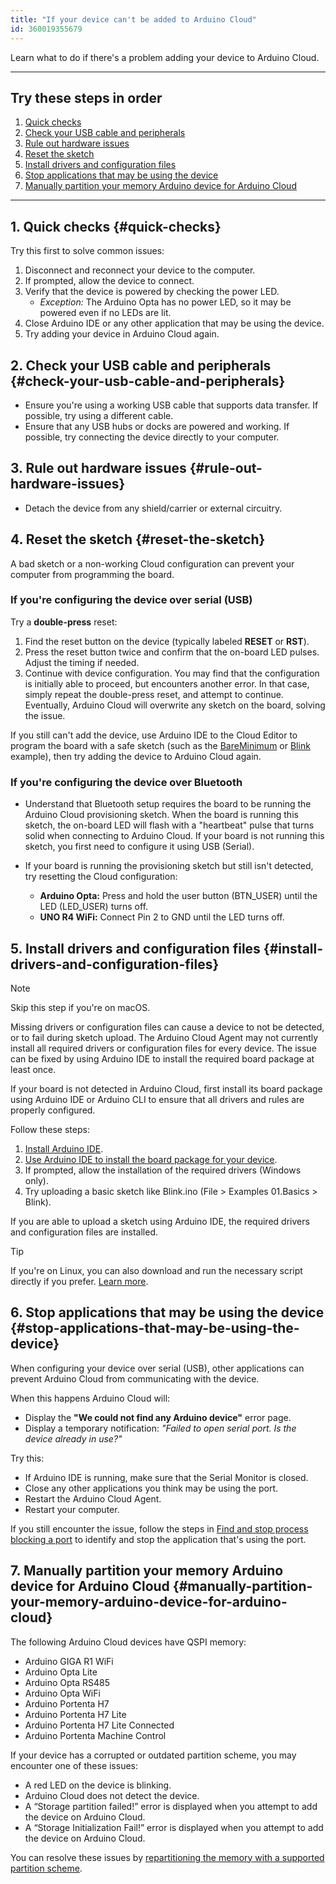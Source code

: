 ```yaml
---
title: "If your device can't be added to Arduino Cloud"
id: 360019355679
---
```


Learn what to do if there's a problem adding your device to Arduino Cloud.

---

## Try these steps in order

1. [Quick checks](#quick-checks)
1. [Check your USB cable and peripherals](#check-your-usb-cable-and-peripherals)
1. [Rule out hardware issues](#rule-out-hardware-issues)
1. [Reset the sketch](#reset-the-sketch)
1. [Install drivers and configuration files](#install-drivers-and-configuration-files)
1. [Stop applications that may be using the device](#stop-applications-that-may-be-using-the-device)
1. [Manually partition your memory Arduino device for Arduino Cloud](#manually-partition-your-memory-arduino-device-for-arduino-cloud)

---

## 1. Quick checks {#quick-checks}

Try this first to solve common issues:

1. Disconnect and reconnect your device to the computer.
1. If prompted, allow the device to connect.
1. Verify that the device is powered by checking the power LED.
   * _Exception:_ The Arduino Opta has no power LED, so it may be powered even if no LEDs are lit.
1. Close Arduino IDE or any other application that may be using the device.
1. Try adding your device in Arduino Cloud again.

## 2. Check your USB cable and peripherals {#check-your-usb-cable-and-peripherals}

* Ensure you're using a working USB cable that supports data transfer. If possible, try using a different cable.
* Ensure that any USB hubs or docks are powered and working. If possible, try connecting the device directly to your computer.

## 3. Rule out hardware issues {#rule-out-hardware-issues}

* Detach the device from any shield/carrier or external circuitry.

## 4. Reset the sketch {#reset-the-sketch}

A bad sketch or a non-working Cloud configuration can prevent your computer from programming the board.

### If you're configuring the device over serial (USB)

Try a **double-press** reset:

1. Find the reset button on the device (typically labeled **RESET** or **RST**).
2. Press the reset button twice and confirm that the on-board LED pulses. Adjust the timing if needed.
3. Continue with device configuration. You may find that the configuration is initially able to proceed, but encounters another error. In that case, simply repeat the double-press reset, and attempt to continue. Eventually, Arduino Cloud will overwrite any sketch on the board, solving the issue.

If you still can't add the device, use Arduino IDE to the Cloud Editor to program the board with a safe sketch (such as the [BareMinimum](https://app.oniudra.cc/sketches/examples?nav=Examples&eid=01.Basics%2FBareMinimum) or [Blink](https://app.oniudra.cc/sketches/examples?nav=Examples&eid=01.Basics%2FBlink) example), then try adding the device to Arduino Cloud again.

### If you're configuring the device over Bluetooth

* Understand that Bluetooth setup requires the board to be running the Arduino Cloud provisioning sketch. When the board is running this sketch, the on-board LED will flash with a "heartbeat" pulse that turns solid when connecting to Arduino Cloud. If your board is not running this sketch, you first need to configure it using USB (Serial).
* If your board is running the provisioning sketch but still isn't detected, try resetting the Cloud configuration:

  * **Arduino Opta:** Press and hold the user button (BTN_USER) until the LED (LED_USER) turns off.
  * **UNO R4 WiFi:** Connect Pin 2 to GND until the LED turns off.

## 5. Install drivers and configuration files {#install-drivers-and-configuration-files}

> [!NOTE]
> Skip this step if you're on macOS.

Missing drivers or configuration files can cause a device to not be detected, or to fail during sketch upload. The Arduino Cloud Agent may not currently install all required drivers or configuration files for every device. The issue can be fixed by using Arduino IDE to install the required board package at least once.

If your board is not detected in Arduino Cloud, first install its board package using Arduino IDE or Arduino CLI to ensure that all drivers and rules are properly configured.

Follow these steps:

1. [Install Arduino IDE](https://support.arduino.cc/hc/en-us/articles/360019833020-Download-and-install-Arduino-IDE).
2. [Use Arduino IDE to install the board package for your device](https://support.arduino.cc/hc/en-us/articles/360016119519-Add-boards-to-Arduino-IDE).
3. If prompted, allow the installation of the required drivers (Windows only).
4. Try uploading a basic sketch like Blink.ino (File > Examples 01.Basics > Blink).

If you are able to upload a sketch using Arduino IDE, the required drivers and configuration files are installed.

> [!TIP]
> If you're on Linux, you can also download and run the necessary script directly if you prefer. [Learn more](https://support.arduino.cc/hc/en-us/articles/9005041052444-Fix-udev-rules-on-Linux).

## 6. Stop applications that may be using the device {#stop-applications-that-may-be-using-the-device}

When configuring your device over serial (USB), other applications can prevent Arduino Cloud from communicating with the device.

When this happens Arduino Cloud will:

* Display the **"We could not find any Arduino device"** error page.
* Display a temporary notification: _"Failed to open serial port. Is the device already in use?"_

Try this:

* If Arduino IDE is running, make sure that the Serial Monitor is closed.
* Close any other applications you think may be using the port.
* Restart the Arduino Cloud Agent.
* Restart your computer.

If you still encounter the issue, follow the steps in [Find and stop process blocking a port](https://support.arduino.cc/hc/en-us/articles/4407830972050-Find-and-stop-process-blocking-a-port) to identify and stop the application that's using the port.

<!-- The Serial Monitor in the Cloud Editor will automatically be closed -->

## 7. Manually partition your memory Arduino device for Arduino Cloud {#manually-partition-your-memory-arduino-device-for-arduino-cloud}

The following Arduino Cloud devices have QSPI memory:

* Arduino GIGA R1 WiFi
* Arduino Opta Lite
* Arduino Opta RS485
* Arduino Opta WiFi
* Arduino Portenta H7
* Arduino Portenta H7 Lite
* Arduino Portenta H7 Lite Connected
* Arduino Portenta Machine Control

If your device has a corrupted or outdated partition scheme, you may encounter one of these issues:

* A red LED on the device is blinking.
* Arduino Cloud does not detect the device.
* A “Storage partition failed!” error is displayed when you attempt to add the device on Arduino Cloud.
* A “Storage Initialization Fail!” error is displayed when you attempt to add the device on Arduino Cloud.

You can resolve these issues by [repartitioning the memory with a supported partition scheme](https://support.arduino.cc/hc/en-us/articles/16206977438748-Reset-the-flash-memory-on-STM32H747-based-devices).

<!-- markdownlint-disable-file HC001 -->